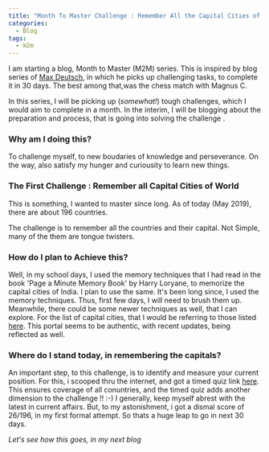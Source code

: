 ```yaml
---
title: "Month To Master Challenge : Remember All the Capital Cities of the World"
categories:
  - Blog
tags:
  - m2m
---
```


I am starting a blog, Month to Master (M2M) series.
This is  inspired by blog series of [Max Deutsch](https://medium.com/@maxdeutsch), in which he picks up challenging tasks, to complete it in 30 days. The best among that,was the chess match with Magnus C.

In this series, I will be picking up (_somewhat!_) tough challenges, which I would aim to complete in a month.
In the interim, I will be blogging about the preparation and process, that is going into solving the challenge .

### Why am I doing this?
To challenge myself, to new boudaries of knowledge and perseverance.
On the way, also satisfy my hunger and curiousity to learn new things.

### The First Challenge : Remember all Capital Cities of World
This is something, I wanted to master since long. As of today (May 2019), there are about 196 countries.

The challenge is to remember all the countries and their capital. Not Simple, many of the them are tongue twisters.

### How do I plan to Achieve this?
Well, in my school days, I used the memory techniques that I had read in the book 'Page a Minute Memory Book' by Harry Loryane, to memorize the capital cities of India. I plan to use the same. It's been long since, I used the memory techniques. Thus, first few days, I will need to brush them up. Meanwhile, there could be some newer techniques as well, that I can explore. 
For the list of capital cities, that I would be referring to those listed [here](https://www.countries-ofthe-world.com/capitals-of-the-world.html). This portal seems to be authentic, with recent updates, being reflected as well.

### Where do I stand today, in remembering the capitals?
An important step, to this challenge, is to identify and measure your current position. For this, i scooped thru the internet, and got a timed quiz link [here](https://www.jetpunk.com/quizzes/name-world-capitals). This ensures coverage of all conuntries, and the timed quiz adds another dimension to the challenge !! :-)
I generally, keep myself abrest with the latest in current affairs. But, to my astonishment, i got a dismal score of 26/196, in my first formal attempt.
So thats a huge leap to go in next 30 days.

_Let's see how this goes, in my next blog_
